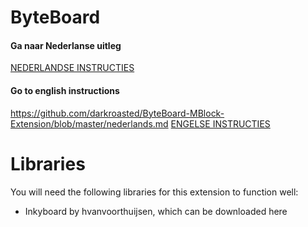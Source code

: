 # ByteBoard
#### Ga naar Nederlanse uitleg


[NEDERLANDSE INSTRUCTIES](https://github.com/darkroasted/ByteBoard-MBlock-Extension/blob/master/english.md)

#### Go to english instructions

https://github.com/darkroasted/ByteBoard-MBlock-Extension/blob/master/nederlands.md
[ENGELSE INSTRUCTIES](https://github.com/darkroasted/ByteBoard-MBlock-Extension/blob/master/nederlands.md)


# Libraries
You will need the following libraries for this extension to function well:
- Inkyboard by hvanvoorthuijsen, which can be downloaded here
